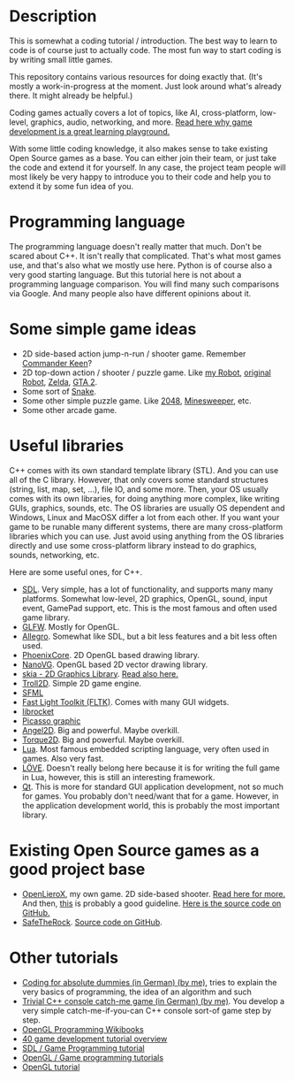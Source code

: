 
# Description

This is somewhat a coding tutorial / introduction.
The best way to learn to code is of course just to actually code.
The most fun way to start coding is by writing small little games.

This repository contains various resources for doing exactly that.
(It's mostly a work-in-progress at the moment. Just look around what's already there. It might already be helpful.)

Coding games actually covers a lot of topics, like AI, cross-platform, low-level, graphics, audio, networking, and more.
[Read here why game development is a great learning playground.](http://www.openlierox.net/wiki/index.php/Why_game_development_is_a_great_learning_playground)

With some little coding knowledge, it also makes sense to take existing Open Source games as a base.
You can either join their team, or just take the code and extend it for yourself.
In any case, the project team people will most likely be very happy to introduce you to their code and help you to extend it by some fun idea of you.


# Programming language

The programming language doesn't really matter that much.
Don't be scared about C++. It isn't really that complicated.
That's what most games use, and that's also what we mostly use here.
Python is of course also a very good starting language.
But this tutorial here is not about a programming language comparison.
You will find many such comparisons via Google.
And many people also have different opinions about it.


# Some simple game ideas

* 2D side-based action jump-n-run / shooter game.
Remember [Commander Keen](http://en.wikipedia.org/wiki/Commander_Keen)?
* 2D top-down action / shooter / puzzle game.
Like [my Robot](http://www.az2000.de/projects/robot2/),
[original Robot](http://www.game-of-robot.de/robot2.htm),
[Zelda](http://en.wikipedia.org/wiki/The_Legend_of_Zelda),
[GTA 2](http://en.wikipedia.org/wiki/Grand_Theft_Auto_2).
* Some sort of [Snake](http://en.wikipedia.org/wiki/Snake_(video_game)).
* Some other simple puzzle game. Like [2048](http://gabrielecirulli.github.io/2048/), [Minesweeper](http://en.wikipedia.org/wiki/Minesweeper_(video_game)), etc.
* Some other arcade game.



# Useful libraries

C++ comes with its own standard template library (STL). And you can use all of the C library.
However, that only covers some standard structures (string, list, map, set, ...), file IO, and some more.
Then, your OS usually comes with its own libraries, for doing anything more complex, like writing GUIs, graphics, sounds, etc.
The OS libraries are usually OS dependent and Windows, Linux and MacOSX differ a lot from each other.
If you want your game to be runable many different systems, there are many cross-platform libraries which you can use.
Just avoid using anything from the OS libraries directly and use some cross-platform library instead to do graphics, sounds, networking, etc.

Here are some useful ones, for C++.

* [SDL](https://www.libsdl.org/).
Very simple, has a lot of functionality, and supports many many platforms.
Somewhat low-level, 2D graphics, OpenGL, sound, input event, GamePad support, etc.
This is the most famous and often used game library.
* [GLFW](http://www.glfw.org/). Mostly for OpenGL.
* [Allegro](https://www.allegro.cc/).
Somewhat like SDL, but a bit less features and a bit less often used.
* [PhoenixCore](https://github.com/jonparrott/PhoenixCore). 2D OpenGL based drawing library.
* [NanoVG](https://github.com/memononen/nanovg). OpenGL based 2D vector drawing library.
* [skia - 2D Graphics Library](https://code.google.com/p/skia/). [Read also here.](http://www.phoronix.com/scan.php?page=news_item&px=OTM0Mw)
* [Troll2D](https://code.google.com/p/troll2d/). Simple 2D game engine.
* [SFML](http://sfml-dev.org/)
* [Fast Light Toolkit (FLTK)](http://www.fltk.org/). Comes with many GUI widgets.
* [librocket](http://librocket.com/)
* [Picasso graphic](https://code.google.com/p/picasso-graphic/)
* [Angel2D](http://angel2d.com/). Big and powerful. Maybe overkill.
* [Torque2D](http://www.garagegames.com/products/torque-2d). Big and powerful. Maybe overkill.
* [Lua](http://lua.org). Most famous embedded scripting language, very often used in games. Also very fast.
* [LÖVE](http://love2d.org/).
Doesn't really belong here because it is for writing the full game in Lua, however, this is still an interesting framework.
* [Qt](http://qt-project.org/).
This is more for standard GUI application development, not so much for games.
You probably don't need/want that for a game.
However, in the application development world, this is probably the most important library.


# Existing Open Source games as a good project base

* [OpenLieroX](http://openlierox.net), my own game. 2D side-based shooter.
[Read here for more.](http://www.openlierox.net/wiki/index.php/Learning_to_code)
And then, [this](http://www.openlierox.net/wiki/index.php/Contribute_to_the_source_code) is probably a good guideline.
[Here is the source code on GitHub.](https://github.com/albertz/openlierox)
* [SafeTheRock](https://sourceforge.net/projects/savetherock/).
[Source code on GitHub](https://github.com/albertz/SaveTheRock).


# Other tutorials

* [Coding for absolute dummies (in German) (by me)](http://www.az2000.de/docs/coding_for_dummies/), tries to explain the very basics of programming, the idea of an algorithm and such
* [Trivial C++ console catch-me game (in German) (by me)](http://www.az2000.de/projects/cpp_tut/). You develop a very simple catch-me-if-you-can C++ console sort-of game step by step.
* [OpenGL Programming Wikibooks](http://en.wikibooks.org/wiki/OpenGL_Programming)
* [40 game development tutorial overview](http://gamedevelopment.tutsplus.com/articles/40-fantastic-game-development-tutorials-from-across-the-web--gamedev-3384)
* [SDL / Game Programming tutorial](http://lazyfoo.net/tutorials/SDL/index.php)
* [OpenGL / Game programming tutorials](http://nehe.gamedev.net/)
* [OpenGL tutorial](http://www3.ntu.edu.sg/home/ehchua/programming/opengl/CG_Introduction.html)
